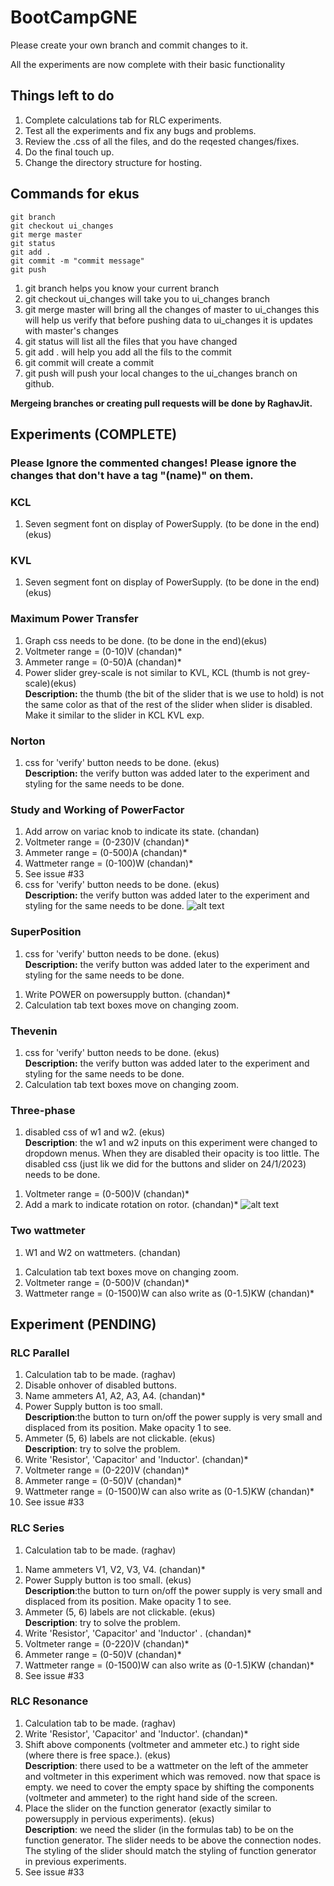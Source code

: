 # BootCampGNE

Please create your own branch and commit changes to it.

All the experiments are now complete with their basic functionality

## Things left to do
1. Complete calculations tab for RLC experiments.
1. Test all the experiments and fix any bugs and problems.
1. Review the .css of all the files, and do the reqested changes/fixes.
1. Do the final touch up.
1. Change the directory structure for hosting.


## Commands for ekus
```
git branch
git checkout ui_changes
git merge master
git status
git add .
git commit -m "commit message"
git push
```

1. git branch helps you know your current branch
1. git checkout ui_changes will take you to ui_changes branch
1. git merge master will bring all the changes of master to ui_changes this will help us verify that before pushing data to ui_changes it is updates with master's changes
1. git status will list all the files that you have changed
1. git add . will help you add all the fils to the commit
1. git commit will create a commit 
1. git push will push your local changes to the ui_changes branch on github.

**Mergeing branches or creating pull requests will be done by RaghavJit.**

## Experiments (COMPLETE)

### Please Ignore the commented changes! Please ignore the changes that don't have a tag "(name)" on them.
### KCL
<!-- 1. Sliders need to be centered. -->
<!-- 1. Disable onhover of disabled buttons.
1. Font of R1, R2, R3 text boxes. -->
<!-- 1. Graph color need to be more subtle (optional).  -->
1. Seven segment font on display of PowerSupply. (to be done in the end)(ekus)

### KVL
<!-- 1. Sliders need to be centered. -->
<!-- 1. Disable onhover of disabled buttons. -->
<!-- 1. Font of R1, R2, R3 text boxes. -->
<!-- 1. Graph color need to be more subtle (optional). -->
1. Seven segment font on display of PowerSupply. (to be done in the end)(ekus)

### Maximum Power Transfer
<!-- 1. Sliders need to be centered. -->
<!-- 1. Disable onhover of disabled buttons. -->
1. Graph css needs to be done. (to be done in the end)(ekus)
1. Voltmeter range = (0-10)V (chandan)*
1. Ammeter range = (0-50)A (chandan)*
1. Power slider grey-scale is not similar to KVL, KCL (thumb is not grey-scale)(ekus)
<br /> **Description:** the thumb (the bit of the slider that is we use to hold) is not the same color as that of the rest of the slider when slider is disabled. Make it similar to the slider in KCL KVL exp.

### Norton 
<!-- 1. Sliders need to be centered. -->
<!-- 1. Disable onhover of disabled buttons. -->
1. css for 'verify' button needs to be done. (ekus)
<br /> **Description:** the verify button was added later to the experiment and styling for the same needs to be done. 

### Study and Working of PowerFactor
1. Add arrow on variac knob to indicate its state. (chandan)
1. Voltmeter range = (0-230)V (chandan)*
1. Ammeter range = (0-500)A (chandan)*
1. Wattmeter range = (0-100)W (chandan)*
1. See issue #33
1. css for 'verify' button needs to be done. (ekus)
<br /> **Description:** the verify button was added later to the experiment and styling for the same needs to be done.
![alt text](./ReadmeImages/Variac_Knob%20-%20Copy.png?raw=true)

### SuperPosition
<!-- 1. Sliders need to be centered. -->
<!-- 1. Disable onhover of disabled buttons. -->
1. css for 'verify' button needs to be done. (ekus)
<br /> **Description:** the verify button was added later to the experiment and styling for the same needs to be done.
<!-- 1. Write A1 A2 A3 on ammeters. (chandan)*r -->
1. Write POWER on powersupply button. (chandan)*
1. Calculation tab text boxes move on changing zoom. 

### Thevenin
<!-- 1. Sliders need to be centered. -->
<!-- 1. Disable onhover of disabled buttons. -->
1. css for 'verify' button needs to be done. (ekus)
<br /> **Description:** the verify button was added later to the experiment and styling for the same needs to be done.
1. Calculation tab text boxes move on changing zoom.

### Three-phase
1. disabled css of w1 and w2. (ekus)
<br />**Description**: the w1 and w2 inputs on this experiment were changed to dropdown menus. When they are disabled  their opacity is too little. The disabled css (just lik we did for the buttons and slider on 24/1/2023) needs to be done.
<!-- 1. Disable onhover of disabled buttons. -->
1. Voltmeter range = (0-500)V (chandan)*
1. Add a mark to indicate rotation on rotor. (chandan)*
![alt text](./ReadmeImages/1.png?raw=true)

### Two wattmeter
1. W1 and W2 on wattmeters. (chandan)
<!-- 1. Disable onhover of disabled buttons. -->
1. Calculation tab text boxes move on changing zoom.
1. Voltmeter range = (0-500)V (chandan)*
1. Wattmeter range = (0-1500)W can also write as (0-1.5)KW (chandan)*

## Experiment (PENDING)

### RLC Parallel
<!-- 1. Change the name of experiment. (will be provided) -->
1. Calculation tab to be made. (raghav)
1. Disable onhover of disabled buttons.
1. Name ammeters A1, A2, A3, A4. (chandan)*
1. Power Supply button is too small.
<br />**Description**:the button to turn on/off the power supply is very small and displaced from its position. Make opacity 1 to see.
1. Ammeter (5, 6) labels are not clickable. (ekus)
<br />**Description**: try to solve the problem.
1. Write 'Resistor', 'Capacitor' and 'Inductor'. (chandan)*
1. Voltmeter range = (0-220)V (chandan)*
1. Ammeter range = (0-50)V (chandan)*
1. Wattmeter range = (0-1500)W can also write as (0-1.5)KW (chandan)*
1. See issue #33

### RLC Series
<!-- 1. Change the name of experiment. (will be provided) -->
1. Calculation tab to be made. (raghav)
<!-- 1. Disable onhover of disabled buttons. -->
1. Name ammeters V1, V2, V3, V4. (chandan)*
1. Power Supply button is too small. (ekus)
<br />**Description**:the button to turn on/off the power supply is very small and displaced from its position. Make opacity 1 to see.
1. Ammeter (5, 6) labels are not clickable. (ekus)
<br />**Description**: try to solve the problem.
1. Write 'Resistor', 'Capacitor' and 'Inductor' . (chandan)*
1. Voltmeter range = (0-220)V (chandan)*
1. Ammeter range = (0-50)V (chandan)*
1. Wattmeter range = (0-1500)W can also write as (0-1.5)KW (chandan)*
1. See issue #33

### RLC Resonance 
<!-- 1. Change the name of experiment. (will be provided). -->
<!-- 1. Disable onhover of disabled buttons. -->
1. Calculation tab to be made. (raghav)
1. Write 'Resistor', 'Capacitor' and 'Inductor'. (chandan)*
1. Shift above components (voltmeter and ammeter etc.) to right side (where there is free space.). (ekus)
<br />**Description**: there used to be a wattmeter on the left of the ammeter and voltmeter in this experiment which was removed. now that space is empty. we need to cover the empty space by shifting the components (voltmeter and ammeter) to the right hand side of the screen.
1. Place the slider on the function generator (exactly similar to powersupply in pervious experiments). (ekus)
<br />**Description**: we need the slider (in the formulas tab) to be on the function generator. The slider needs to be above the connection nodes. The styling of the slider should match the styling of function generator in previous experiments.
1. See issue #33


